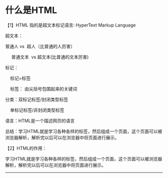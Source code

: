 ﻿
# 什么是HTML

【1】HTML 指的是超文本标记语言: HyperText Markup Language 

超文本： 

普通人 vs  超人（比普通的人厉害） 

     普通文本  vs 超文本(比普通的文本厉害) 

标记： 

    标记=标签 

    标签：<html> <body> <head> 由尖括号包围起来的关键词 

分类：双标记标签/封闭类型标签  <p></p>     单标记标签/非封闭类型标签   <br/> 

语言：HTML是一个描述网页的语言 




总结：学习HTML就是学习各种各样的标签，然后组成一个页面，这个页面可以被浏览器解析，解析完以后可以在浏览器中将页面进行展示。 




【2】HTML的作用： 

学习HTML就是学习各种各样的标签，然后组成一个页面，这个页面可以被浏览器解析，解析完以后可以在浏览器中将页面进行展示。 



------------------------------------------------------------


